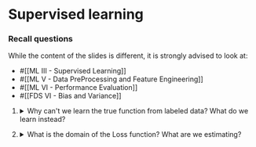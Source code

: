 # Supervised learning 

### Recall questions

While the content of the slides is different, it is strongly advised to look at:
- #[[ML III - Supervised Learning]]
- #[[ML V - Data PreProcessing and Feature Engineering]]
- #[[ML VI - Performance Evaluation]]  
- #[[FDS VI - Bias and Variance]]

1. <details markdown=1><summary markdown="span"> Why can't we learn the true function from labeled data? What do we learn instead?</summary>
    
    \
    Finding the true function that represents the real distribution of the data is impossible, as we would need all the data in the world to get a good approximation. \
    What we find instead is an ==hypotesis function $h^*$, chosen from a family of functions in a hypotesis space $H$.==

</details>

2. <details markdown=1><summary markdown="span"> What is the domain of the Loss function? What are we estimating?</summary>
    
    \
    Domain is $H \times D \to R$, we are estimating the ==out of sample error==, a.k.a. ==expected loss/risk==, with the ==in-sample error==, a.k.a. ==empirical loss==.

</details>